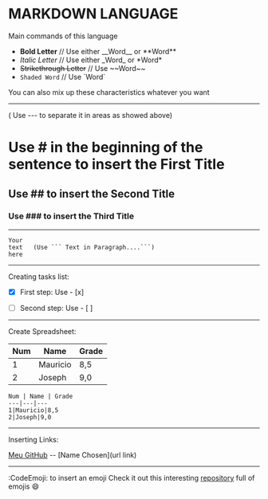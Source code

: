 # MARKDOWN LANGUAGE

Main commands of this language

* __Bold Letter__           // Use either \_\_Word__ or \*\*Word**
* _Italic Letter_           // Use either \_Word_ or \*Word*
* ~~Strikethrough Letter~~  //  Use \~~Word~~
* `Shaded Word`     // Use \`Word`

 You can also mix up these characteristics whatever you want
 
 --- 
 ( Use \--- to separate it in areas as showed above)


# Use \# in the beginning of the sentence to insert the First Title

## Use \## to insert the Second Title

### Use \### to insert the Third Title

 ---
 ```
 Your
 text   (Use ``` Text in Paragraph....```)
 here
 ```
 
 ---
 Creating tasks list:
 - [x] First step:   Use \- [x]
 - [ ] Second step:   Use \- [ ]
 
  
  ---
Create Spreadsheet:

Num | Name | Grade 
---|---|--- 
1|Mauricio|8,5 
2|Joseph|9,0 

```
Num | Name | Grade 
---|---|--- 
1|Mauricio|8,5 
2|Joseph|9,0 
```
   
 ---
Inserting Links:

[Meu GitHub](www.github.com/maumcl) -- \[Name Chosen](url link)

 ---
:CodeEmoji: to insert an emoji
Check it out this interesting [repository](https://github.com/ikatyang/emoji-cheat-sheet#smileys--emotion) full of emojis :smile:
